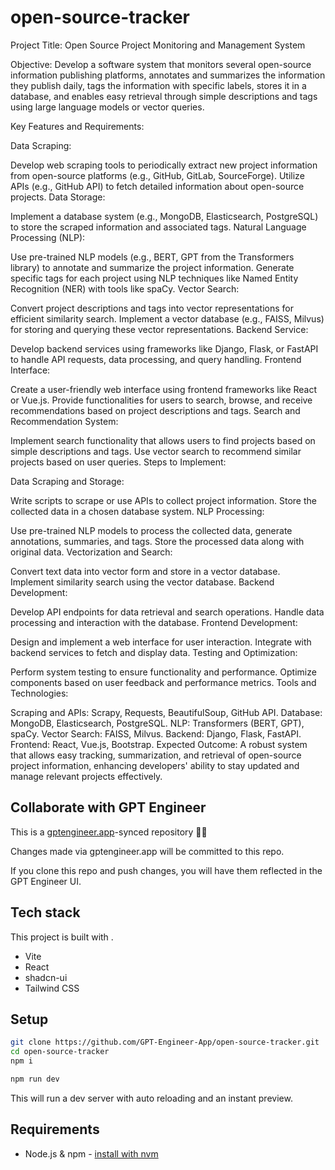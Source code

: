 # open-source-tracker

Project Title: Open Source Project Monitoring and Management System

Objective: Develop a software system that monitors several open-source information publishing platforms, annotates and summarizes the information they publish daily, tags the information with specific labels, stores it in a database, and enables easy retrieval through simple descriptions and tags using large language models or vector queries.

Key Features and Requirements:

Data Scraping:

Develop web scraping tools to periodically extract new project information from open-source platforms (e.g., GitHub, GitLab, SourceForge).
Utilize APIs (e.g., GitHub API) to fetch detailed information about open-source projects.
Data Storage:

Implement a database system (e.g., MongoDB, Elasticsearch, PostgreSQL) to store the scraped information and associated tags.
Natural Language Processing (NLP):

Use pre-trained NLP models (e.g., BERT, GPT from the Transformers library) to annotate and summarize the project information.
Generate specific tags for each project using NLP techniques like Named Entity Recognition (NER) with tools like spaCy.
Vector Search:

Convert project descriptions and tags into vector representations for efficient similarity search.
Implement a vector database (e.g., FAISS, Milvus) for storing and querying these vector representations.
Backend Service:

Develop backend services using frameworks like Django, Flask, or FastAPI to handle API requests, data processing, and query handling.
Frontend Interface:

Create a user-friendly web interface using frontend frameworks like React or Vue.js.
Provide functionalities for users to search, browse, and receive recommendations based on project descriptions and tags.
Search and Recommendation System:

Implement search functionality that allows users to find projects based on simple descriptions and tags.
Use vector search to recommend similar projects based on user queries.
Steps to Implement:

Data Scraping and Storage:

Write scripts to scrape or use APIs to collect project information.
Store the collected data in a chosen database system.
NLP Processing:

Use pre-trained NLP models to process the collected data, generate annotations, summaries, and tags.
Store the processed data along with original data.
Vectorization and Search:

Convert text data into vector form and store in a vector database.
Implement similarity search using the vector database.
Backend Development:

Develop API endpoints for data retrieval and search operations.
Handle data processing and interaction with the database.
Frontend Development:

Design and implement a web interface for user interaction.
Integrate with backend services to fetch and display data.
Testing and Optimization:

Perform system testing to ensure functionality and performance.
Optimize components based on user feedback and performance metrics.
Tools and Technologies:

Scraping and APIs: Scrapy, Requests, BeautifulSoup, GitHub API.
Database: MongoDB, Elasticsearch, PostgreSQL.
NLP: Transformers (BERT, GPT), spaCy.
Vector Search: FAISS, Milvus.
Backend: Django, Flask, FastAPI.
Frontend: React, Vue.js, Bootstrap.
Expected Outcome: A robust system that allows easy tracking, summarization, and retrieval of open-source project information, enhancing developers' ability to stay updated and manage relevant projects effectively.

## Collaborate with GPT Engineer

This is a [gptengineer.app](https://gptengineer.app)-synced repository 🌟🤖

Changes made via gptengineer.app will be committed to this repo.

If you clone this repo and push changes, you will have them reflected in the GPT Engineer UI.

## Tech stack

This project is built with .

- Vite
- React
- shadcn-ui
- Tailwind CSS

## Setup

```sh
git clone https://github.com/GPT-Engineer-App/open-source-tracker.git
cd open-source-tracker
npm i
```

```sh
npm run dev
```

This will run a dev server with auto reloading and an instant preview.

## Requirements

- Node.js & npm - [install with nvm](https://github.com/nvm-sh/nvm#installing-and-updating)
